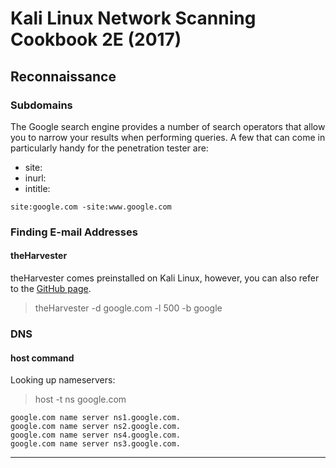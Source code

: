 # Kali Linux Network Scanning Cookbook 2E (2017)

## Reconnaissance

### Subdomains

The Google search engine provides a number of search operators that allow you to narrow your results when performing queries. A few that can come in particularly handy for the penetration tester are:

* site:
* inurl:
* intitle:

```
site:google.com -site:www.google.com
```

### Finding E-mail Addresses

#### theHarvester

theHarvester comes preinstalled on Kali Linux, however, you can also refer to the [GitHub page](https://github.com/laramies/theHarvester).

>  theHarvester -d google.com -l 500 -b google

### DNS

#### host command

Looking up nameservers:

> host -t ns google.com

```output
google.com name server ns1.google.com.
google.com name server ns2.google.com.
google.com name server ns4.google.com.
google.com name server ns3.google.com.
```

---
